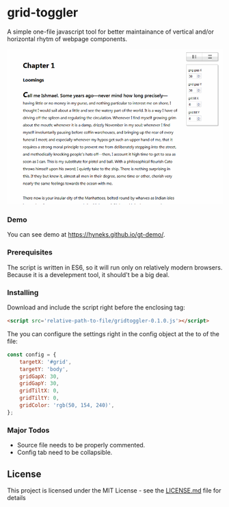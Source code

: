 # grid-toggler

A simple one-file javascript tool for better maintainance of vertical and/or horizontal rhytm of webpage components.

![demo animated gif](./assets/gridtoggler-demo.gif)

### Demo

You can see demo at https://hyneks.github.io/gt-demo/.

### Prerequisites

The script is written in ES6, so it will run only on relatively modern browsers. Because it is a develepment tool, it should't be a big deal.

### Installing

Download and include the script right before the enclosing </body> tag:

```html
<script src='relative-path-to-file/gridtoggler-0.1.0.js'></script>
```
The you can configure the settings right in the config object at the to of the file:

```javascript
const config = {
    targetX: '#grid',
    targetY: 'body',
    gridGapX: 30,
    gridGapY: 30,
    gridTiltX: 0,
    gridTiltY: 0,
    gridColor: 'rgb(50, 154, 240)',
};
```
### Major Todos

- Source file needs to be properly commented.
- Config tab need to be collapsible.

## License

This project is licensed under the MIT License - see the [LICENSE.md](LICENSE.md) file for details